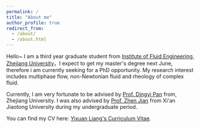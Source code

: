 ```yaml
---
permalink: /
title: "About me"
author_profile: true
redirect_from: 
  - /about/
  - /about.html
---
```


Hello~ I am a third year graduate student from [Institute of Fluid Engineering](http://saa.zju.edu.cn/fluids/), [Zhejiang University](https://www.zju.edu.cn/english/)，I expect to get my master's degree next June, therefore i am currently seeking for a PhD opportunity. My research interest includes multiphase flow, non-Newtonian fluid and rheology of complex fluid.

Currently, I am very fortunate to be advised by [Prof. Dingyi Pan](https://scholar.google.com/citations?user=07CrM9QAAAAJ) from, Zhejiang University. I was also advised by [Prof. Zhen Jian](https://scholar.google.com/citations?user=CBafobUAAAAJ) from Xi'an Jiaotong University during my undergraduate period.

You can find my CV here: [Yixuan Liang's Curriculum Vitae](../assets/cvlyx.pdf).

